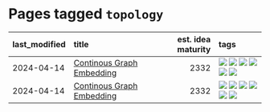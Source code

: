 # Pages tagged `topology`

|last_modified|title|est. idea maturity|tags
|:---|:---|---:|:---|
|2024-04-14|[Continous Graph Embedding](../semantic_space_geometry.md)|2332|[![](https://img.shields.io/badge/tag-differential_geometry-95bed6)](../tags/differential_geometry.md) [![](https://img.shields.io/badge/tag-experimental-d5ffe)](../tags/experimental.md) [![](https://img.shields.io/badge/tag-gnn-1743a)](../tags/gnn.md) [![](https://img.shields.io/badge/tag-ricci_tensor-c92725)](../tags/ricci_tensor.md) [![](https://img.shields.io/badge/tag-riemannian_geometry-43d799)](../tags/riemannian_geometry.md) [![](https://img.shields.io/badge/tag-topology-d548d8)](../tags/topology.md)|
|2024-04-14|[Continous Graph Embedding](../continuous_graph_embedding.md)|2332|[![](https://img.shields.io/badge/tag-differential_geometry-95bed6)](../tags/differential_geometry.md) [![](https://img.shields.io/badge/tag-experimental-d5ffe)](../tags/experimental.md) [![](https://img.shields.io/badge/tag-gnn-1743a)](../tags/gnn.md) [![](https://img.shields.io/badge/tag-ricci_tensor-c92725)](../tags/ricci_tensor.md) [![](https://img.shields.io/badge/tag-riemannian_geometry-43d799)](../tags/riemannian_geometry.md) [![](https://img.shields.io/badge/tag-topology-d548d8)](../tags/topology.md)|